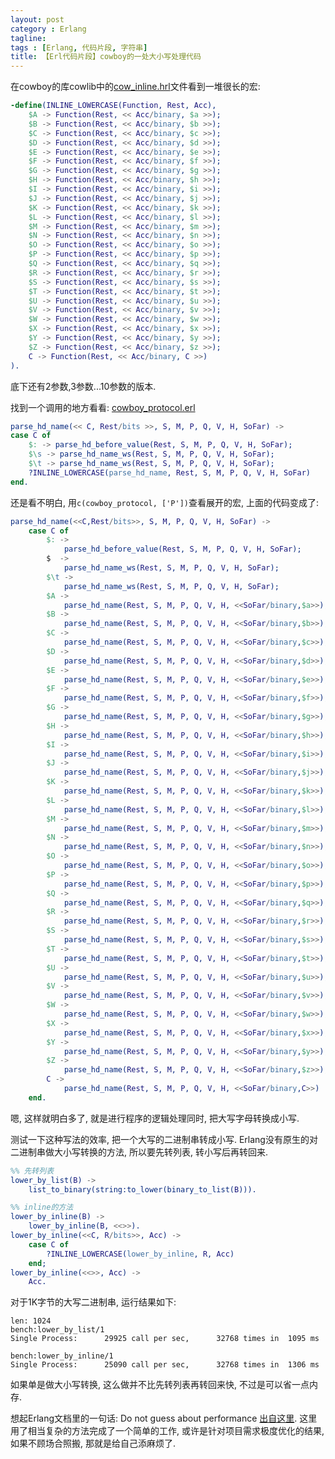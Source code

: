 ```yaml
---
layout: post
category : Erlang
tagline:
tags : [Erlang, 代码片段, 字符串]
title: 【Erl代码片段】cowboy的一处大小写处理代码
---
```


在cowboy的库cowlib中的[cow_inline.hrl](https://github.com/extend/cowlib/blob/master/include/cow_inline.hrl)文件看到一堆很长的宏:

```erlang
-define(INLINE_LOWERCASE(Function, Rest, Acc),
    $A -> Function(Rest, << Acc/binary, $a >>);
    $B -> Function(Rest, << Acc/binary, $b >>);
    $C -> Function(Rest, << Acc/binary, $c >>);
    $D -> Function(Rest, << Acc/binary, $d >>);
    $E -> Function(Rest, << Acc/binary, $e >>);
    $F -> Function(Rest, << Acc/binary, $f >>);
    $G -> Function(Rest, << Acc/binary, $g >>);
    $H -> Function(Rest, << Acc/binary, $h >>);
    $I -> Function(Rest, << Acc/binary, $i >>);
    $J -> Function(Rest, << Acc/binary, $j >>);
    $K -> Function(Rest, << Acc/binary, $k >>);
    $L -> Function(Rest, << Acc/binary, $l >>);
    $M -> Function(Rest, << Acc/binary, $m >>);
    $N -> Function(Rest, << Acc/binary, $n >>);
    $O -> Function(Rest, << Acc/binary, $o >>);
    $P -> Function(Rest, << Acc/binary, $p >>);
    $Q -> Function(Rest, << Acc/binary, $q >>);
    $R -> Function(Rest, << Acc/binary, $r >>);
    $S -> Function(Rest, << Acc/binary, $s >>);
    $T -> Function(Rest, << Acc/binary, $t >>);
    $U -> Function(Rest, << Acc/binary, $u >>);
    $V -> Function(Rest, << Acc/binary, $v >>);
    $W -> Function(Rest, << Acc/binary, $w >>);
    $X -> Function(Rest, << Acc/binary, $x >>);
    $Y -> Function(Rest, << Acc/binary, $y >>);
    $Z -> Function(Rest, << Acc/binary, $z >>);
    C -> Function(Rest, << Acc/binary, C >>)
).
```

底下还有2参数,3参数...10参数的版本.

找到一个调用的地方看看: [cowboy_protocol.erl](https://github.com/extend/cowboy/blob/master/src/cowboy_protocol.erl)

```erlang
parse_hd_name(<< C, Rest/bits >>, S, M, P, Q, V, H, SoFar) ->
case C of
    $: -> parse_hd_before_value(Rest, S, M, P, Q, V, H, SoFar);
    $\s -> parse_hd_name_ws(Rest, S, M, P, Q, V, H, SoFar);
    $\t -> parse_hd_name_ws(Rest, S, M, P, Q, V, H, SoFar);
    ?INLINE_LOWERCASE(parse_hd_name, Rest, S, M, P, Q, V, H, SoFar)
end.
```

还是看不明白, 用`c(cowboy_protocol, ['P'])`查看展开的宏, 上面的代码变成了:

```erlang
parse_hd_name(<<C,Rest/bits>>, S, M, P, Q, V, H, SoFar) ->
    case C of
        $: ->
            parse_hd_before_value(Rest, S, M, P, Q, V, H, SoFar);
        $  ->
            parse_hd_name_ws(Rest, S, M, P, Q, V, H, SoFar);
        $\t ->
            parse_hd_name_ws(Rest, S, M, P, Q, V, H, SoFar);
        $A ->
            parse_hd_name(Rest, S, M, P, Q, V, H, <<SoFar/binary,$a>>);
        $B ->
            parse_hd_name(Rest, S, M, P, Q, V, H, <<SoFar/binary,$b>>);
        $C ->
            parse_hd_name(Rest, S, M, P, Q, V, H, <<SoFar/binary,$c>>);
        $D ->
            parse_hd_name(Rest, S, M, P, Q, V, H, <<SoFar/binary,$d>>);
        $E ->
            parse_hd_name(Rest, S, M, P, Q, V, H, <<SoFar/binary,$e>>);
        $F ->
            parse_hd_name(Rest, S, M, P, Q, V, H, <<SoFar/binary,$f>>);
        $G ->
            parse_hd_name(Rest, S, M, P, Q, V, H, <<SoFar/binary,$g>>);
        $H ->
            parse_hd_name(Rest, S, M, P, Q, V, H, <<SoFar/binary,$h>>);
        $I ->
            parse_hd_name(Rest, S, M, P, Q, V, H, <<SoFar/binary,$i>>);
        $J ->
            parse_hd_name(Rest, S, M, P, Q, V, H, <<SoFar/binary,$j>>);
        $K ->
            parse_hd_name(Rest, S, M, P, Q, V, H, <<SoFar/binary,$k>>);
        $L ->
            parse_hd_name(Rest, S, M, P, Q, V, H, <<SoFar/binary,$l>>);
        $M ->
            parse_hd_name(Rest, S, M, P, Q, V, H, <<SoFar/binary,$m>>);
        $N ->
            parse_hd_name(Rest, S, M, P, Q, V, H, <<SoFar/binary,$n>>);
        $O ->
            parse_hd_name(Rest, S, M, P, Q, V, H, <<SoFar/binary,$o>>);
        $P ->
            parse_hd_name(Rest, S, M, P, Q, V, H, <<SoFar/binary,$p>>);
        $Q ->
            parse_hd_name(Rest, S, M, P, Q, V, H, <<SoFar/binary,$q>>);
        $R ->
            parse_hd_name(Rest, S, M, P, Q, V, H, <<SoFar/binary,$r>>);
        $S ->
            parse_hd_name(Rest, S, M, P, Q, V, H, <<SoFar/binary,$s>>);
        $T ->
            parse_hd_name(Rest, S, M, P, Q, V, H, <<SoFar/binary,$t>>);
        $U ->
            parse_hd_name(Rest, S, M, P, Q, V, H, <<SoFar/binary,$u>>);
        $V ->
            parse_hd_name(Rest, S, M, P, Q, V, H, <<SoFar/binary,$v>>);
        $W ->
            parse_hd_name(Rest, S, M, P, Q, V, H, <<SoFar/binary,$w>>);
        $X ->
            parse_hd_name(Rest, S, M, P, Q, V, H, <<SoFar/binary,$x>>);
        $Y ->
            parse_hd_name(Rest, S, M, P, Q, V, H, <<SoFar/binary,$y>>);
        $Z ->
            parse_hd_name(Rest, S, M, P, Q, V, H, <<SoFar/binary,$z>>);
        C ->
            parse_hd_name(Rest, S, M, P, Q, V, H, <<SoFar/binary,C>>)
    end.
```

嗯, 这样就明白多了, 就是进行程序的逻辑处理同时, 把大写字母转换成小写.

测试一下这种写法的效率, 把一个大写的二进制串转成小写.
Erlang没有原生的对二进制串做大小写转换的方法, 所以要先转列表, 转小写后再转回来.

```erlang
%% 先转列表
lower_by_list(B) ->
    list_to_binary(string:to_lower(binary_to_list(B))).

%% inline的方法
lower_by_inline(B) ->
    lower_by_inline(B, <<>>).
lower_by_inline(<<C, R/bits>>, Acc) ->
    case C of
        ?INLINE_LOWERCASE(lower_by_inline, R, Acc)
    end;
lower_by_inline(<<>>, Acc) ->
    Acc.
```

对于1K字节的大写二进制串, 运行结果如下:

    len: 1024
    bench:lower_by_list/1
    Single Process:      29925 call per sec,      32768 times in  1095 ms

    bench:lower_by_inline/1
    Single Process:      25090 call per sec,      32768 times in  1306 ms

如果单是做大小写转换, 这么做并不比先转列表再转回来快, 不过是可以省一点内存.

想起Erlang文档里的一句话: Do not guess about performance
[出自这里](http://www.erlang.org/documentation/doc-5.2/doc/efficiency_guide/profiling.html). 这里用了相当复杂的方法完成了一个简单的工作,
或许是针对项目需求极度优化的结果, 如果不顾场合照搬, 那就是给自己添麻烦了.